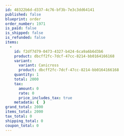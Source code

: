 ```yaml
---
id: 48322b6d-d337-4c76-bf3b-7e3c3dd64141
published: false
blueprint: order
order_number: 1971
is_paid: false
is_shipped: false
is_refunded: false
items:
  -
    id: f2df7d79-0473-4327-b424-6ca9a6b6d3b6
    product: dbcff2fc-7dcf-47cc-8214-bb0164166168
    variant:
      variant: Canicross
      product: dbcff2fc-7dcf-47cc-8214-bb0164166168
    quantity: 1
    total: 2000
    tax:
      amount: 0
      rate: 0
      price_includes_tax: true
    metadata: {  }
grand_total: 2000
items_total: 2000
tax_total: 0
shipping_total: 0
coupon_total: 0
---
```

